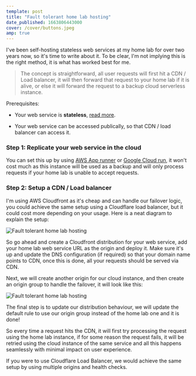```yaml
---
template: post
title: "Fault tolerant home lab hosting"
date_published: 1663806443000
cover: /cover/buttons.jpeg
amp: true
---
```


I've been self-hosting stateless web services at my home lab for over two years now, so it's time to write about it. To be clear, I'm not implying this is the right method, it is what has worked best for me.

> The concept is straightforward, all user requests will first hit a CDN / Load balancer, it will then forward that request to your home lab if it is alive, or else it will forward the request to a backup cloud serverless instance.

Prerequisites:

* Your web service is **stateless**, [read more](https://www.proud2becloud.com/stateful-vs-stateless-the-good-the-bad-and-the-ugly/?ref=techulus.xyz).
    
* Your web service can be accessed publically, so that CDN / load balancer can access it.
    

### Step 1: Replicate your web service in the cloud

You can set this up by using [AWS App runner](https://aws.amazon.com/apprunner/?ref=techulus.xyz) or [Google Cloud run](https://cloud.google.com/run?ref=techulus.xyz), it won't cost much as this instance will be used as a backup and will only process requests if your home lab is unable to accept requests.

### Step 2: Setup a CDN / Load balancer

I'm using AWS Cloudfront as it's cheap and can handle our failover logic, you could achieve the same setup using a Cloudflare load balancer, but it could cost more depending on your usage. Here is a neat diagram to explain the setup:

![Fault tolerant home lab hosting](/images/homelab-hosting/cloudfront.png)

So go ahead and create a Cloudfront distribution for your web service, add your home lab web service URL as the origin and deploy it. Make sure it's up and update the DNS configuration (if required) so that your domain name points to CDN, once this is done, all your requests should be served via CDN.

Next, we will create another origin for our cloud instance, and then create an origin group to handle the failover, it will look like this:

![Fault tolerant home lab hosting](/images/homelab-hosting/origins.png)

The final step is to update our distribution behaviour, we will update the default rule to use our origin group instead of the home lab one and it is done!

So every time a request hits the CDN, it will first try processing the request using the home lab instance, if for some reason the request fails, it will be retried using the cloud instance of the same service and all this happens seamlessly with minimal impact on user experience.

If you were to use Cloudflare Load Balancer, we would achieve the same setup by using multiple origins and health checks.